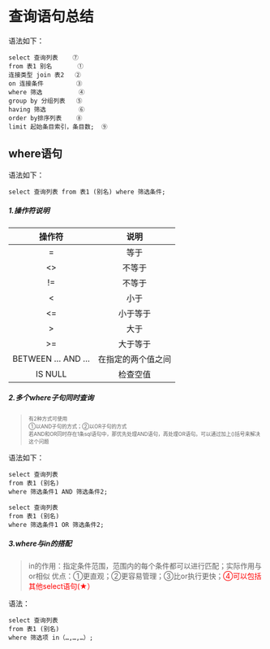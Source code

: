 # 查询语句总结
语法如下：
```
select 查询列表    ⑦
from 表1 别名       ①
连接类型 join 表2   ②
on 连接条件         ③
where 筛选          ④
group by 分组列表   ⑤
having 筛选         ⑥
order by排序列表    ⑧
limit 起始条目索引，条目数;  ⑨
```

## where语句
语法如下：
```
select 查询列表 from 表1 (别名) where 筛选条件;
```
##### 1.操作符说明

<font size=1>
  
|操作符|说明|
| :------: | :------: |
|=|等于|
|<>|不等于|
|!=|不等于|
|<|小于|
|<=|小于等于|
|>|大于|
|>=|大于等于|
|BETWEEN … AND … |在指定的两个值之间|
| IS NULL | 检查空值 |
  
</font>

##### 2.多个where子句同时查询
> <font size=1> 有2种方式可使用
> <br>①以AND子句的方式；②以OR子句的方式</br>
> 若AND和OR同时存在1条sql语句中，那优先处理AND语句，再处理OR语句。可以通过加上()括号来解决这个问题</font>

语法如下：
```
select 查询列表
from 表1 (别名) 
where 筛选条件1 AND 筛选条件2;

select 查询列表
from 表1 (别名) 
where 筛选条件1 OR 筛选条件2;
```

##### 3.where与in的搭配
> in的作用：指定条件范围，范围内的每个条件都可以进行匹配；实际作用与or相似
> 优点：①更直观；②更容易管理；③比or执行更快；<font color=red>④可以包括其他select语句(★）</font>

语法：
```
select 查询列表
from 表1 (别名) 
where 筛选项 in（…,…,…）;
```
